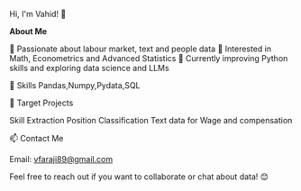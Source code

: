 
Hi, I'm Vahid! 👋


**About Me**

👀 Passionate about labour market, text and people data
🧮 Interested in Math, Econometrics and Advanced Statistics
🌱 Currently improving Python skills and exploring data science and LLMs

🔧 Skills
Pandas,Numpy,Pydata,SQL

🎯 Target Projects

Skill Extraction
Position Classification
Text data for Wage and compensation


📫 Contact Me

Email: vfaraji89@gmail.com

Feel free to reach out if you want to collaborate or chat about data! 😊


<!---
--->
